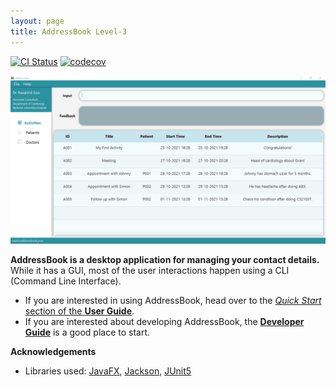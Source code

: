 ```yaml
---
layout: page
title: AddressBook Level-3
---
```


[![CI Status](https://github.com/AY2122S1-CS2103-T15-1/tp/actions/workflows/gradle.yml/badge.svg)](https://github.com/AY2122S1-CS2103-T15-1/tp/actions/workflows/gradle.yml)
[![codecov](https://codecov.io/gh/AY2122S1-CS2103-T15-1/tp/branch/master/graph/badge.svg?token=PY49G4GN2U)](https://codecov.io/gh/AY2122S1-CS2103-T15-1/tp)

![Ui](images/Ui.png)

**AddressBook is a desktop application for managing your contact details.** While it has a GUI, most of the user interactions happen using a CLI (Command Line Interface).

* If you are interested in using AddressBook, head over to the [_Quick Start_ section of the **User Guide**](UserGuide.html#quick-start).
* If you are interested about developing AddressBook, the [**Developer Guide**](DeveloperGuide.html) is a good place to start.


**Acknowledgements**

* Libraries used: [JavaFX](https://openjfx.io/), [Jackson](https://github.com/FasterXML/jackson), [JUnit5](https://github.com/junit-team/junit5)
